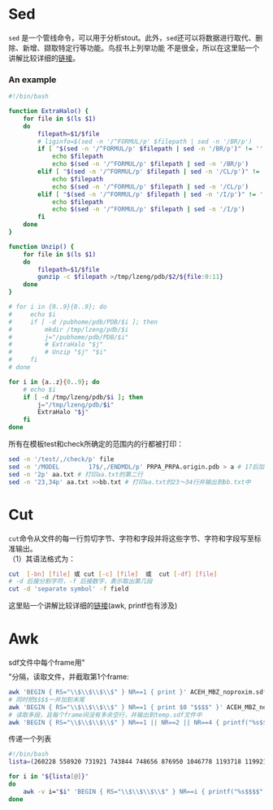 # Sed

`sed` 是一个管线命令，可以用于分析stout。此外，`sed`还可以将数据进行取代、删除、新增、撷取特定行等功能。鸟叔书上列举功能
不是很全，所以在这里贴一个讲解比较详细的[链接](https://man.linuxde.net/sed)。  

### An example
```bash
#!/bin/bash

function ExtraHalo() {
    for file in $(ls $1)
    do
        filepath=$1/$file
        # liginfo=$(sed -n '/^FORMUL/p' $filepath | sed -n '/BR/p')
        if [ "$(sed -n '/^FORMUL/p' $filepath | sed -n '/BR/p')" != '' ]; then
            echo $filepath
            echo $(sed -n '/^FORMUL/p' $filepath | sed -n '/BR/p')
        elif [ "$(sed -n '/^FORMUL/p' $filepath | sed -n '/CL/p')" != '' ]; then
            echo $filepath
            echo $(sed -n '/^FORMUL/p' $filepath | sed -n '/CL/p')
        elif [ "$(sed -n '/^FORMUL/p' $filepath | sed -n '/I/p')" != '' ]; then
            echo $filepath
            echo $(sed -n '/^FORMUL/p' $filepath | sed -n '/I/p')
        fi
    done
}

function Unzip() {
    for file in $(ls $1)
    do
        filepath=$1/$file
        gunzip -c $filepath >/tmp/lzeng/pdb/$2/${file:0:11}
    done
}

# for i in {0..9}{0..9}; do
#     echo $i 
#     if [ -d /pubhome/pdb/PDB/$i ]; then
#         mkdir /tmp/lzeng/pdb/$i 
#         j="/pubhome/pdb/PDB/$i"
#         # ExtraHalo "$j"
#         # Unzip "$j" "$i"
#     fi
# done

for i in {a..z}{0..9}; do
    # echo $i 
    if [ -d /tmp/lzeng/pdb/$i ]; then
        j="/tmp/lzeng/pdb/$i"
        ExtraHalo "$j"
    fi
done
```

所有在模板test和check所确定的范围内的行都被打印：  
```bash
sed -n '/test/,/check/p' file
sed -n '/MODEL        17$/,/ENDMDL/p' PRPA_PRPA.origin.pdb > a # 17后加$表示以17结尾
sed -n '2p' aa.txt # 打印aa.txt的第二行
sed -n '23,34p' aa.txt >>bb.txt # 打印aa.txt的23～34行并输出到bb.txt中
```
# Cut
`cut`命令从文件的每一行剪切字节、字符和字段并将这些字节、字符和字段写至标准输出。  
（1）其语法格式为：  
```bash
cut  [-bn] [file] 或 cut [-c] [file]  或  cut [-df] [file]
# -d 后接分割字符，-f 后接数字，表示取出第几段
cut -d 'separate symbol' -f field
```
这里贴一个讲解比较详细的[链接](https://www.jianshu.com/p/1bbdbf1aa1bd)(awk, printf也有涉及)
# Awk
sdf文件中每个frame用"$$$$"分隔，读取文件，并截取第1个frame:
```bash
awk 'BEGIN { RS="\\$\\$\\$\\$" } NR==1 { print }' ACEH_MBZ_noproxim.sdf
# 同时把$$$$一并加到末尾
awk 'BEGIN { RS="\\$\\$\\$\\$" } NR==1 { print $0 "$$$$" }' ACEH_MBZ_noproxim.sdf
# 读取多段，且每个frame间没有多余空行，并输出到temp.sdf文件中
awk 'BEGIN { RS="\\$\\$\\$\\$" } NR==1 || NR==2 || NR==4 { printf("%s$$$$", $0) }' ACEH_MBZ_noproxim.sdf >../test/temp.sdf
```
传递一个列表
```bash
#!/bin/bash
lista=(260228 558920 731921 743844 748656 876950 1046778 1193718 1199211 1261589)

for i in "${lista[@]}"
do
    awk -v i="$i" 'BEGIN { RS="\\$\\$\\$\\$" } NR==i { printf("%s$$$$", $0) }' /pubhome/lzeng/data/pair25/ProximityEffect/MBZ_NMA_noproxim.sdf >> /pubhome/lzeng/data/pair25/test/temp.sdf
done
```
